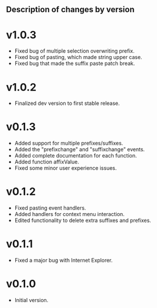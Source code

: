 ## Description of changes by version

# v1.0.3
- Fixed bug of multiple selection overwriting prefix.
- Fixed bug of pasting, which made string upper case.
- Fixed bug that made the suffix paste patch break.

# v1.0.2
- Finalized dev version to first stable release.

# v0.1.3
- Added support for multiple prefixes/suffixes.
- Added the "prefixchange" and "suffixchange" events.
- Added complete documentation for each function.
- Added function affixValue.
- Fixed some minor user experience issues.

# v0.1.2
- Fixed pasting event handlers.
- Added handlers for context menu interaction.
- Edited functionality to delete extra suffixes and prefixes.

# v0.1.1
- Fixed a major bug with Internet Explorer.

# v0.1.0
- Initial version.
